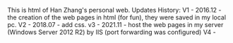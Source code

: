 This is html of Han Zhang's personal web.
Updates History:
V1 - 2016.12 - the creation of the web pages in html (for fun), they were saved in my local pc.
V2 - 2018.07 - add css.
v3 - 2021.11 - host the web pages in my server (Windows Server 2012 R2) by IIS (port forwarding was configured)
V4 - 
